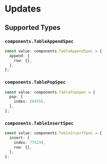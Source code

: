 # Updates


## Supported Types

### `components.TableAppendSpec`

```typescript
const value: components.TableAppendSpec = {
  append: {
    row: {},
  },
};
```

### `components.TablePopSpec`

```typescript
const value: components.TablePopSpec = {
  pop: {
    index: 264555,
  },
};
```

### `components.TableInsertSpec`

```typescript
const value: components.TableInsertSpec = {
  insert: {
    index: 774234,
    row: {},
  },
};
```

